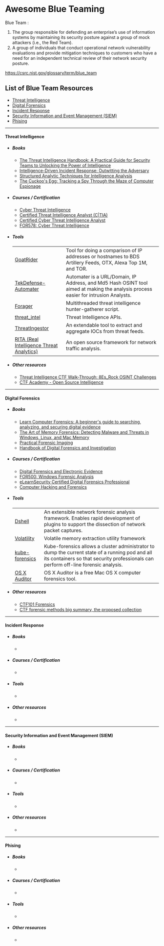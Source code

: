# Awesome Blue Teaming

Blue Team :

1. The group responsible for defending an enterprise’s use of information systems by maintaining its security posture against a group of mock attackers (i.e., the Red Team).
2. A group of individuals that conduct operational network vulnerability evaluations and provide mitigation techniques to customers who have a need for an independent technical review of their network security posture. 

https://csrc.nist.gov/glossary/term/blue_team


## List of Blue Team Resources

* [Threat Intelligence](#threat-intelligence)
* [Digital Forensics](#digital-forensics)
* [Incident Response](#incident-response)
* [Security Information and Event Management (SIEM)](#security-information-and-event-management-siem)
* [Phising](#phising)

----------------------------------------------------------------------------------------------------------------------------
#### Threat Intelligence
  * ##### Books
    * [The Threat Intelligence Handbook: A Practical Guide for Security Teams to Unlocking the Power of Intelligence](https://www.amazon.com/Threat-Intelligence-Handbook-Practical-Unlocking/dp/099903546)
    * [Intelligence-Driven Incident Response: Outwitting the Adversary](https://www.amazon.com/Intelligence-Driven-Incident-Response-Outwitting-Adversary/dp/1491934948)
    * [Structured Analytic Techniques for Intelligence Analysis](https://www.amazon.com/Structured-Analytic-Techniques-Intelligence-Analysis/dp/1452241511)
    * [The Cuckoo's Egg: Tracking a Spy Through the Maze of Computer Espionage ](https://www.amazon.com/Cuckoos-Egg-Tracking-Computer-Espionage/dp/0385249462)

  * ##### Courses / Certification
    * [Cyber Threat Intelligence](https://www.coursera.org/learn/ibm-cyber-threat-intelligence)
    * [Certified Threat Intelligence Analyst (C|TIA)](https://www.eccouncil.org/programs/threat-intelligence-training)
    * [Certified Cyber Threat Intelligence Analyst](https://www.udemy.com/course/cybersecurity-threat-intelligence-researcher)
    * [FOR578: Cyber Threat Intelligence](https://www.sans.org/cyber-security-courses/cyber-threat-intelligence)

  * ##### Tools
    <table>
     <tr>
        <td>
            <a href="https://github.com/BinaryDefense/goatrider" target="_blank">GoatRider</a>
        </td>
        <td>
         Tool for doing a comparison of IP addresses or hostnames to BDS Artillery Feeds, OTX, Alexa Top 1M, and TOR.
        </td>
    </tr>
    <tr>
        <td>
            <a href="https://github.com/1aN0rmus/TekDefense-Automater" target="_blank">TekDefense-Automater</a>
        </td>
        <td>
        Automater is a URL/Domain, IP Address, and Md5 Hash OSINT tool aimed at making the analysis process easier for intrusion Analysts. 
        </td>
    </tr>
    <tr>
        <td>
            <a href="https://github.com/opensourcesec/Forager" target="_blank">Forager</a>
        </td>
        <td>
        Multithreaded threat intelligence hunter-gatherer script.
        </td>
     </tr>
     <tr>
        <td>
            <a href="https://github.com/Yelp/threat_intel" target="_blank">threat_intel</a>
        </td>
        <td>
        Threat Intelligence APIs. 
        </td>
    </tr>
    <tr>
        <td>
            <a href="https://github.com/InQuest/ThreatIngestor" target="_blank">ThreatIngestor</a>
        </td>
        <td>
        An extendable tool to extract and aggregate IOCs from threat feeds. 
        </td>
    </tr>
    <tr>
        <td>
            <a href="https://github.com/activecm/rita" target="_blank">RITA (Real Intelligence Threat Analytics)</a>
        </td>
        <td>
        An open source framework for network traffic analysis.
        </td>
    </tr>
    </table>

  * ##### Other resources
    * [Threat Intelligence CTF Walk-Through: 8Es_Rock OSINT Challenges](https://www.secureworks.com/blog/threat-intelligence-capture-the-flag-walk-through-8esrock)
    * [CTF Academy - Open Source Intelligence](https://ctfacademy.github.io/osint/index.htm)

----------------------------------------------------------------------------------------------------------------------------
#### Digital Forensics
  * ##### Books
    * [Learn Computer Forensics: A beginner's guide to searching, analyzing, and securing digital evidence](https://www.amazon.com/Learn-Computer-Forensics-beginners-searching-ebook/dp/B086WBP289)
    * [The Art of Memory Forensics: Detecting Malware and Threats in Windows, Linux, and Mac Memory](https://www.amazon.com/Art-Memory-Forensics-Detecting-Malware-ebook-dp-B00JUUZSQC/dp/B00JUUZSQC)
    * [Practical Forensic Imaging](https://nostarch.com/forensicimaging)
    * [Handbook of Digital Forensics and Investigation](https://www.amazon.com/Handbook-Digital-Forensics-Investigation-Eoghan-ebook-dp-B00486UK2K/dp/B00486UK2K)

  * ##### Courses / Certification
    * [Digital Forensics and Electronic Evidence](https://www.udemy.com/course/digital-forensics-and-electronic-evidence)
    * [FOR500: Windows Forensic Analysis](https://www.sans.org/cyber-security-courses/windows-forensic-analysis)
    * [eLearnSecurity Certified Digital Forensics Professional](https://elearnsecurity.com/product/ecdfp-certification)
    * [Computer Hacking and Forensics](https://www.cybrary.it/course/computer-hacking-forensics-analyst)

  * ##### Tools
    <table>
     <tr>
        <td>
            <a href="https://github.com/USArmyResearchLab/Dshell" target="_blank">Dshell</a>
        </td>
        <td>
         An extensible network forensic analysis framework. Enables rapid development of plugins to support the dissection of network packet captures.
        </td>
    </tr>
    <tr>
        <td>
            <a href="https://github.com/volatilityfoundation/volatility" target="_blank">Volatility</a>
        </td>
        <td>
         Volatile memory extraction utility framework
        </td>
    </tr>
    <tr>
        <td>
            <a href="https://github.com/keikoproj/kube-forensics" target="_blank">kube-forensics</a>
        </td>
        <td>
         Kube-forensics allows a cluster administrator to dump the current state of a running pod and all its containers so that security professionals can perform off-line forensic analysis.
        </td>
    </tr>
    <tr>
        <td>
            <a href="https://github.com/jipegit/OSXAuditor" target="_blank">OS X Auditor</a>
        </td>
        <td>
         OS X Auditor is a free Mac OS X computer forensics tool.
        </td>
    </tr>
    </table>

  * ##### Other resources
    * [CTF101 Forensics](https://ctf101.org/forensics/overview)
    * [CTF forensic methods big summary, the proposed collection](https://titanwolf.org/Network/Articles/Article?AID=6f90269f-46df-4e46-adb6-96ded44ad154)

----------------------------------------------------------------------------------------------------------------------------
#### Incident Response
  * ##### Books
    * []()

  * ##### Courses / Certification
    * []()

  * ##### Tools
    * []()

  * ##### Other resources
    * []()

----------------------------------------------------------------------------------------------------------------------------
#### Security Information and Event Management (SIEM)
  * ##### Books
    * []()

  * ##### Courses / Certification
    * []()

  * ##### Tools
    * []()

  * ##### Other resources
    * []()

----------------------------------------------------------------------------------------------------------------------------
#### Phising
  * ##### Books
    * []()

  * ##### Courses / Certification
    * []()

  * ##### Tools
    * []()

  * ##### Other resources
    * []()

